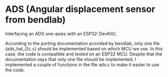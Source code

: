 # ADS (Angular displacement sensor from bendlab)
Interfacing an ADS one-axies with an ESP32-DevKitC.

According to the porting documentation provided by bendlab, only one file (ads_hal_i2c.c) should be implemented based on which MCU we use.
In this case, the code is compatible and tested on an ESP32 MCU.
Despite that the documentation says that only one file should be implemented, I implemented a couple of functions in the file ads.c to make it easier to use the code.

